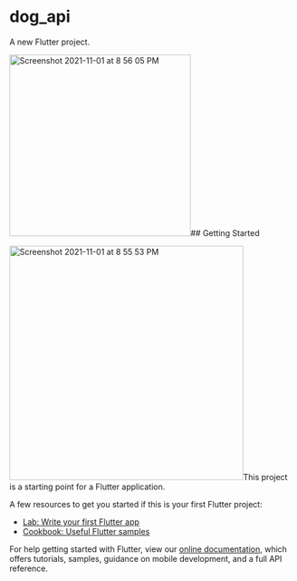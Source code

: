 # dog_api

A new Flutter project.

<img width="320" alt="Screenshot 2021-11-01 at 8 56 05 PM" src="https://user-images.githubusercontent.com/77092646/139696815-78c03173-34d3-4baf-8de2-780842e2471d.png">## Getting Started

<img width="413" alt="Screenshot 2021-11-01 at 8 55 53 PM" src="https://user-images.githubusercontent.com/77092646/139696853-3e79cb28-c63f-4708-b7d8-471a29e3db84.png">This project is a starting point for a Flutter application.

A few resources to get you started if this is your first Flutter project:

- [Lab: Write your first Flutter app](https://flutter.dev/docs/get-started/codelab)
- [Cookbook: Useful Flutter samples](https://flutter.dev/docs/cookbook)

For help getting started with Flutter, view our
[online documentation](https://flutter.dev/docs), which offers tutorials,
samples, guidance on mobile development, and a full API reference.
